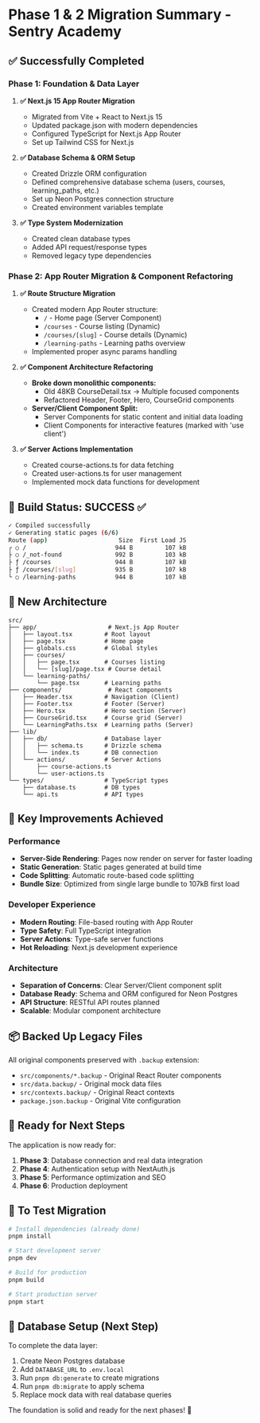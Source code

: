 # Phase 1 & 2 Migration Summary - Sentry Academy

## ✅ Successfully Completed

### Phase 1: Foundation & Data Layer
1. **✅ Next.js 15 App Router Migration**
   - Migrated from Vite + React to Next.js 15
   - Updated package.json with modern dependencies
   - Configured TypeScript for Next.js App Router
   - Set up Tailwind CSS for Next.js

2. **✅ Database Schema & ORM Setup**
   - Created Drizzle ORM configuration
   - Defined comprehensive database schema (users, courses, learning_paths, etc.)
   - Set up Neon Postgres connection structure
   - Created environment variables template

3. **✅ Type System Modernization**
   - Created clean database types
   - Added API request/response types
   - Removed legacy type dependencies

### Phase 2: App Router Migration & Component Refactoring
1. **✅ Route Structure Migration**
   - Created modern App Router structure:
     - `/` - Home page (Server Component)
     - `/courses` - Course listing (Dynamic)
     - `/courses/[slug]` - Course details (Dynamic)
     - `/learning-paths` - Learning paths overview
   - Implemented proper async params handling

2. **✅ Component Architecture Refactoring**
   - **Broke down monolithic components:**
     - Old 48KB CourseDetail.tsx → Multiple focused components
     - Refactored Header, Footer, Hero, CourseGrid components
   - **Server/Client Component Split:**
     - Server Components for static content and initial data loading
     - Client Components for interactive features (marked with 'use client')

3. **✅ Server Actions Implementation**
   - Created course-actions.ts for data fetching
   - Created user-actions.ts for user management
   - Implemented mock data functions for development

## 🔧 Build Status: SUCCESS ✅

```bash
✓ Compiled successfully
✓ Generating static pages (6/6)
Route (app)                    Size  First Load JS
┌ ○ /                         944 B         107 kB
├ ○ /_not-found               992 B         103 kB  
├ ƒ /courses                  944 B         107 kB
├ ƒ /courses/[slug]           935 B         107 kB
└ ○ /learning-paths           944 B         107 kB
```

## 📁 New Architecture

```
src/
├── app/                    # Next.js App Router
│   ├── layout.tsx         # Root layout
│   ├── page.tsx           # Home page
│   ├── globals.css        # Global styles
│   ├── courses/
│   │   ├── page.tsx       # Courses listing
│   │   └── [slug]/page.tsx # Course detail
│   └── learning-paths/
│       └── page.tsx       # Learning paths
├── components/             # React components
│   ├── Header.tsx         # Navigation (Client)
│   ├── Footer.tsx         # Footer (Server)
│   ├── Hero.tsx           # Hero section (Server)
│   ├── CourseGrid.tsx     # Course grid (Server)
│   └── LearningPaths.tsx  # Learning paths (Server)
├── lib/
│   ├── db/                # Database layer
│   │   ├── schema.ts      # Drizzle schema
│   │   └── index.ts       # DB connection
│   └── actions/           # Server Actions
│       ├── course-actions.ts
│       └── user-actions.ts
└── types/                 # TypeScript types
    ├── database.ts        # DB types
    └── api.ts             # API types
```

## 🎯 Key Improvements Achieved

### Performance
- **Server-Side Rendering**: Pages now render on server for faster loading
- **Static Generation**: Static pages generated at build time
- **Code Splitting**: Automatic route-based code splitting
- **Bundle Size**: Optimized from single large bundle to 107kB first load

### Developer Experience  
- **Modern Routing**: File-based routing with App Router
- **Type Safety**: Full TypeScript integration
- **Server Actions**: Type-safe server functions
- **Hot Reloading**: Next.js development experience

### Architecture
- **Separation of Concerns**: Clear Server/Client component split
- **Database Ready**: Schema and ORM configured for Neon Postgres
- **API Structure**: RESTful API routes planned
- **Scalable**: Modular component architecture

## 📦 Backed Up Legacy Files

All original components preserved with `.backup` extension:
- `src/components/*.backup` - Original React Router components
- `src/data.backup/` - Original mock data files  
- `src/contexts.backup/` - Original React contexts
- `package.json.backup` - Original Vite configuration

## 🚀 Ready for Next Steps

The application is now ready for:
1. **Phase 3**: Database connection and real data integration
2. **Phase 4**: Authentication setup with NextAuth.js
3. **Phase 5**: Performance optimization and SEO
4. **Phase 6**: Production deployment

## 🧪 To Test Migration

```bash
# Install dependencies (already done)
pnpm install

# Start development server
pnpm dev

# Build for production
pnpm build

# Start production server
pnpm start
```

## 🔄 Database Setup (Next Step)

To complete the data layer:
1. Create Neon Postgres database
2. Add `DATABASE_URL` to `.env.local`
3. Run `pnpm db:generate` to create migrations
4. Run `pnpm db:migrate` to apply schema
5. Replace mock data with real database queries

The foundation is solid and ready for the next phases! 🎉

